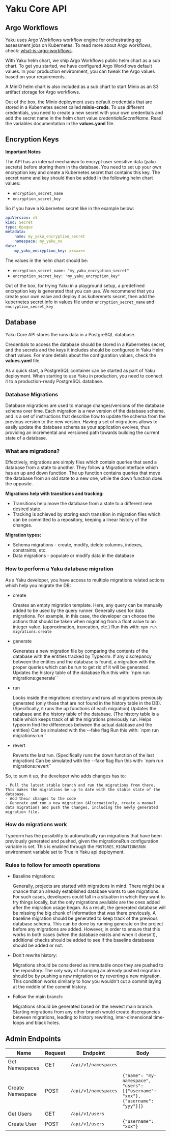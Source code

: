 <!--
SPDX-FileCopyrightText: 2024 grow platform GmbH

SPDX-License-Identifier: MIT
-->

# Yaku Core API

## Argo Workflows

Yaku uses Argo Workflows workflow engine for orchestrating qg assessment jobs on Kubernetes. To read more about Argo workflows, check: [what-is-argo-workflows](https://argoproj.github.io/argo-workflows/#what-is-argo-workflows).

With Yaku helm chart, we ship Argo Workflows public helm chart as a sub chart. To get you started, we have configured Argo Workflows default values. In your production environment, you can tweak the Argo values based on your requirements.

A MinIO helm chart is also included as a sub chart to start Minio as an S3 artifact storage for Argo workflows.

Out of the box, the Minio deployment uses default credentials that are stored in a Kubernetes secret called **minio-creds**. To use different credentials, you need to create a new secret with your own credentials and add the secret name in the helm chart value _credentialsSecretName_. Read the variables documentation in the **values.yaml** file.

## Encryption Keys

**Important Notes**

The API has an internal mechanism to encrypt user sensitive data (yaku secrets) before storing them in tha database. You need to set up your own encryption key and create a Kubernetes secret that contains this key. The secret name and key should then be added in the following helm chart values:

- `encryption_secret_name`
- `encryption_secret_key`

So if you have a Kubernetes secret like in the example below:

```yaml
apiVersion: v1
kind: Secret
type: Opaque
metadata:
    name: my_yaku_encryption_secret
    namespace: my_yaku_ns
data:
    my_yaku_encryption_key: xxxxx==
```

The values in the helm chart should be:

- `encryption_secret_name: "my_yaku_encryption_secret"`
- `encryption_secret_key: "my_yaku_encryption_key"`

Out of the box, for trying Yaku in a playground setup, a predefined encryption key is generated that you can use. We recommend that you create your own value and deploy it as kuberenets secret, then add the kubernetes secret info in values file under `encryption_secret_name` and `encryption_secret_key`

## Database

Yaku Core API stores the runs data in a PostgreSQL database.

Credentials to access the database should be stored in a Kubernetes secret, and the secrets and the keys it includes should be configured in Yaku Helm chart values. For more details about the configuration values, check the **values.yaml** file.

As a quick start, a PostgreSQL container can be started as part of Yaku deployment. When starting to use Yaku in production, you need to connect it to a production-ready PostgreSQL database.

### Database Migrations

Database migrations are used to manage changes/versions of the database schema over time. Each migration is a new version of the database schema, and is a set of instructions that describe how to update the schema from the previous version to the new version. Having a set of migrations allows to easily update the database schema as your application evolves, thus providing an incremental and versioned path towards building the current state of a database.

### What are migrations?

Effectively, migrations are simply files which contain queries that send a database from a state to another. They follow a MigrationInterface which has an up and down function. The up function contains queries that move the database from an old state to a new one, while the down function does the opposite.

**Migrations help with transitions and tracking:**

- Transitions help move the database from a state to a different new desired state.
- Tracking is achieved by storing each transition in migration files which can be committed to a repository, keeping a linear history of the changes.

**Migration types:**

- Schema migrations - create, modify, delete columns, indexes, constraints, etc.
- Data migrations - populate or modify data in the database

### How to perform a Yaku database migration

As a Yaku developer, you have access to multiple migrations related actions which help you migrate the DB:

- create

    Creates an empty migration template. Here, any query can be manually added to be used by the query runner.
    Generally used for data migrations. For example, in this case, the developer can choose the actions that should be taken when migrating from a float value to an integer value. (approximation, truncation, etc.)
    Run this with: `npm run migrations:create`

- generate

    Generates a new migration file by comparing the contents of the database with the entities tracked by Typeorm. If any discrepancy between the entities and the database is found, a migration with the proper queries which can be run to get rid of it will be generated.
    Updates the history table of the database
    Run this with: `npm run migrations:generate``

- run

    Looks inside the migrations directory and runs all migrations previously generated (only those that are not found in the history table in the DB). (Specifically, it runs the up functions of each migration)
    Updates the database and the history table of the database. (The history table is a table which keeps track of all the migrations previously run. Helps typeorm find the differences between the actual database and the entities)
    Can be simulated with the --fake flag
    Run this with: `npm run migrations:run``

- revert

    Reverts the last run. (Specifically runs the down function of the last migration)
    Can be simulated with the --fake flag
    Run this with: `npm run migrations:revert``

So, to sum it up, the developer who adds changes has to:

    - Pull the latest stable branch and run the migrations from there. This makes the migrations be up to date with the stable state of the database.
    - Add their changes to the code
    - Generate and run a new migration (Alternatively, create a manual data migration) and push the changes, including the newly generated migration file.

### How do migrations work

Typeorm has the possibility to automatically run migrations that have been previously generated and pushed, given the migrationsRun configuration variable is set. This is enabled through the `POSTGRES_MIGRATIONSRUN` environment variable set to True in Yaku api deployment.

### Rules to follow for smooth operations

- Baseline migrations:

    Generally, projects are started with migrations in mind.
    There might be a chance that an already established database wants to use migrations. For such cases, developers could fall in a situation in which they want to try things locally, but the only migrations available are the ones added after the migration usage began. As a result, the generated database will be missing the big chunk of information that was there previously.
    A baseline migration should be generated to keep track of the previous database schema. This can be done by running generate on the project before any migrations are added. However, in order to ensure that this works in both cases (when the database exists and when it doesn't), additional checks should be added to see if the baseline databases should be added or not.

- Don't rewrite history:

    Migrations should be considered as immutable once they are pushed to the repository. The only way of changing an already pushed migration should be by pushing a new migration or by reverting a new migration. This condition works similarly to how you wouldn't cut a commit laying at the middle of the commit history.

- Follow the main branch:

    Migrations should be generated based on the newest main branch. Starting migrations from any other branch would create discrepancies between migrations, leading to history rewriting, inter-dimensional time-loops and black holes.

## Admin Endpoints

| Name             | Request | Endpoint                           | Body                                                                 |
|------------------|---------|------------------------------------|----------------------------------------------------------------------|
| Get Namespaces   | GET     | `/api/v1/namespaces`               |                                                                      |
| Create Namespace | POST    | `/api/v1/namespaces`               | `{"name": "my-namespace", "users": [{"username": "xxx"},{"username": "yyy"}]}` |
| Get Users        | GET     | `/api/v1/users`                    |                                                                      |
| Create User      | POST    | `/api/v1/users`                    | `{"username": "xxx"}`                                                |
